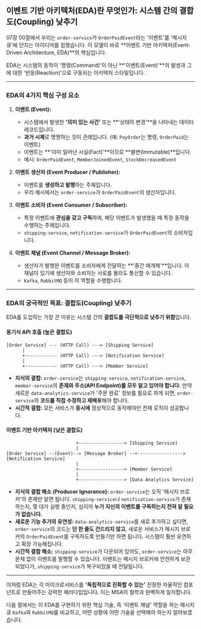 ## 이벤트 기반 아키텍처(EDA)란 무엇인가: 시스템 간의 결합도(Coupling) 낮추기

07장 00절에서 우리는 `order-service`가 `OrderPaidEvent`라는 '이벤트'를 '메시지 큐'에 던지는 아이디어를 접했습니다. 이 모델이 바로 \*\*이벤트 기반 아키텍처(Event-Driven Architecture, EDA)\*\*의 핵심입니다.

EDA는 시스템의 동작이 '명령(Command)'이 아닌 \*\*'이벤트(Event)'\*\*의 발생과 그에 대한 '반응(Reaction)'으로 구동되는 아키텍처 스타일입니다.

-----

### EDA의 4가지 핵심 구성 요소

1.  **이벤트 (Event):**

      * 시스템에서 발생한 **'의미 있는 사건'** 또는 \*\*'상태의 변경'\*\*을 나타내는 데이터 레코드입니다.
      * **과거 시제**로 명명하는 것이 관례입니다. (예: `PayOrder`는 명령, `OrderPaid`는 이벤트)
      * 이벤트는 \*\*'이미 일어난 사실(Fact)'\*\*이므로 \*\*불변(Immutable)\*\*입니다.
      * 예시: `OrderPaidEvent`, `MemberJoinedEvent`, `StockDecreasedEvent`

2.  **이벤트 생산자 (Event Producer / Publisher):**

      * 이벤트를 **생성하고 발행**하는 주체입니다.
      * 우리 예시에서는 `order-service`가 `OrderPaidEvent`의 생산자입니다.

3.  **이벤트 소비자 (Event Consumer / Subscriber):**

      * 특정 이벤트에 **관심을 갖고 구독**하여, 해당 이벤트가 발생했을 때 특정 동작을 수행하는 주체입니다.
      * `shipping-service`, `notification-service`가 `OrderPaidEvent`의 소비자입니다.

4.  **이벤트 채널 (Event Channel / Message Broker):**

      * 생산자가 발행한 이벤트를 소비자에게 전달하는 \*\*'중간 매개체'\*\*입니다. 이 채널이 있기에 생산자와 소비자는 서로를 몰라도 통신할 수 있습니다.
      * `Kafka`, `RabbitMQ` 등이 이 역할을 수행합니다.

-----

### EDA의 궁극적인 목표: 결합도(Coupling) 낮추기

EDA를 도입하는 가장 큰 이유는 시스템 간의 **결합도를 극단적으로 낮추기 위함**입니다.

#### 동기식 API 호출 (높은 결합도)

```
[Order Service] --- (HTTP Call) ---> [Shipping Service]
      |
      +------------ (HTTP Call) ---> [Notification Service]
      |
      +------------ (HTTP Call) ---> [Member Service]
```

  * **지식의 결합:** `order-service`는 `shipping-service`, `notification-service`, `member-service`의 **존재와 주소(API Endpoint)를 모두 알고 있어야 합니다.** 만약 새로운 `data-analytics-service`가 '주문 완료' 정보를 필요로 하게 되면, `order-service`의 **코드를 직접 수정하고 재배포**해야 합니다.
  * **시간적 결합:** 모든 서비스가 **동시에** 정상적으로 동작해야만 전체 로직이 성공합니다.

#### 이벤트 기반 아키텍처 (낮은 결합도)

```
                          +-----------------> [Shipping Service]
                          |
[Order Service] --(Event)--> [Message Broker] --+-----------------> [Notification Service]
                          |
                          +-----------------> [Member Service]
                          |
                          +-----------------> [Data Analytics Service]
```

  * **지식의 결합 해소 (Producer Ignorance):** `order-service`는 오직 '메시지 브로커'의 존재만 알면 됩니다. `shipping-service`나 `notification-service`가 존재하는지, 몇 대가 실행 중인지, 심지어 **누가 자신의 이벤트를 구독하는지 전혀 알 필요가 없습니다.**
  * **새로운 기능 추가의 유연성:** `data-analytics-service`를 새로 추가하고 싶다면, `order-service`의 코드는 **단 한 줄도 건드리지 않고**, 새로운 서비스가 메시지 브로커의 `OrderPaidEvent`를 구독하도록 만들기만 하면 됩니다. 시스템이 훨씬 유연하고 확장 가능해집니다.
  * **시간적 결합 해소:** `shipping-service`가 다운되어 있어도, `order-service`는 아무 문제 없이 이벤트를 발행할 수 있습니다. 이벤트는 메시지 브로커에 안전하게 보관되었다가, `shipping-service`가 복구되었을 때 전달됩니다.

-----

이처럼 EDA는 각 마이크로서비스를 **'독립적으로 진화할 수 있는'** 진정한 자율적인 컴포넌트로 만들어주는 강력한 패러다임입니다. 이는 MSA의 철학과 완벽하게 일치합니다.

다음 절에서는 이 EDA를 구현하기 위한 핵심 기술, 즉 '이벤트 채널' 역할을 하는 메시지 큐 `Kafka`와 `RabbitMQ`를 비교하고, 어떤 상황에 어떤 기술을 선택해야 하는지 알아보겠습니다.